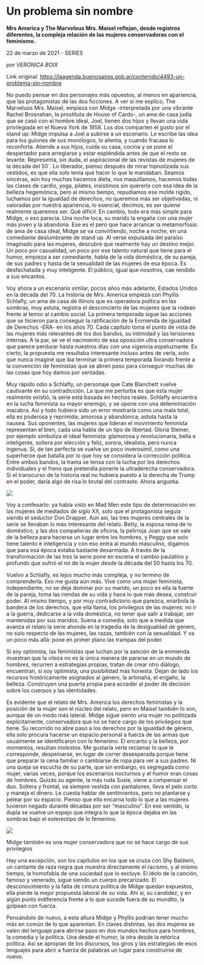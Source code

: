 # Un problema sin nombre

**Mrs America y The Marvelous Mrs. Maisel reflejan, desde registros diferentes, la compleja relación de las mujeres conservadoras con el feminismo.**

22 de marzo de 2021 - SERIES

_por VERÓNICA BOIX_

Link original: https://laagenda.buenosaires.gob.ar/contenido/4493-un-problema-sin-nombre



No puedo pensar en dos personajes más opuestos, al menos en apariencia, que las protagonistas de las dos ficciones. A ver si me explico, The Marveluos Mrs. Maisel, empieza con Midge -interpretada por una vibrante Rachel Brosnahan, la prostituta de House of Cards-, un ama de casa judía que se casó con el hombre ideal, Joel, tienen dos hijos y llevan una vida privilegiada en el Nueva York de 1958. Los dos comparten el gusto por el stand up: Midge impulsa a Joel a subirse a un escenario. Le escribe las idea para los guiones de sus monólogos, lo alienta, y cuando fracasa lo reconforta. Atiende a sus hijos, cuida su casa, cocina y se pone el despertador para arreglarse y estar espléndida antes de que el resto se levante. Representa, sin duda, el aspiracional de las revistas de mujeres de la década del 50´. Lo liberador, pienso después de mirar hipnotizada sus vestidos, es que ella solo tenia que hacer lo que le mandaban. Seamos sinceras, aún hoy muchas hacemos dieta, nos maquillamos, hacemos todas las clases de cardio, yoga, pilates, insistimos sin quererlo con esa idea de la belleza hegemónica, pero al mismo tiempo, repudiamos ese molde rígido, luchamos por la igualdad de derechos, no queremos más ser objetivadas, ni valoradas por nuestra apariencia, lo esencial, decimos, es ser quiene realmente queremos ser. Qué difícil. En cambio, todo era más simple para Midge, o eso parecía. Una noche loca, su marido la engaña con una mujer más joven y la abandona. Ese es el pero que hace arrancar la metamorfosis: de ama de casa ideal, Midge se va convirtiendo, noche a noche, en una comediante deslumbrante de stand up. Al verse expulsada del paraíso imaginado para las mujeres, descubre que realmente hay un destino mejor. Un poco por casualidad, un poco por ese talento natural que tiene para el humor, empieza a ser comediante, habla de la vida doméstica, de su pareja, de sus padres y hasta de la sexualidad de las mujeres de esa época. Es desfachatada y muy inteligente. El público, igual que nosotros, cae rendido a sus encantos.




Voy ahora a un escenario similar, pocos años más adelante, Estados Unidos en la década del 70. La historia de Mrs. America empieza con Phyllis Schlafly, un ama de casa de Illinois que es operadora política en las sombras, muy astuta, registra el desconcierto de las mujeres que la rodean frente al temor al cambio social. La primera temporada sigue las acciones que se hicieron para conseguir la ratificación de la Enmienda de Igualdad de Derechos -ERA- en los años 70. Cada capítulo toma el punto de vista de las mujeres más relevantes de los dos bandos, su intimidad y las tensiones internas. A la par, se ve el nacimiento de esa oposición ultra conservadora que parece perdurar hasta nuestros días con una vigencia espeluznante. Es cierto, la propuesta me resultaba interesante incluso antes de verla, solo que nunca imaginé que iba terminar la primera temporada llorando frente a la convención de feministas que se abren paso para conseguir muchas de las cosas que hoy damos por sentadas.




Muy rápido odio a Schlafly, un personaje que Cate Blanchett vuelve cautivante en su contradicción. La que me perturba es que esta mujer realmente existió, la serie está basada en hechos reales. Schlafly encuentra en la lucha feminista su mayor enemigo, y se opone con una determinación macabra. Así y todo hubiera sido un error mostrarla como una mala total, ella es poderosa y reprimida; amorosa y abandónica; astuta hasta la nausea. Sus oponentes, las mujeres que lideran el movimiento feminista representan el bien, cada una habla de un tipo de libertad. Gloria Steiner, por ejemplo simboliza el ideal feminista: glamorosa y revolucionaria, bella e inteligente, soltera por elección y feliz, sorora, idealista, pero nunca ingenua. Sí, de tan perfecta se vuelve un poco inverosímil, como una superhéroe que batalla por lo que hoy se considera la corrección política. Entre ambos bandos, la trama se tensa con la lucha por los derechos individuales y el freno que pretendía ponerle la ultraderecha conservadora. Si el transcurso de la historia real no hubiera puesto a la derecha de Trump en el poder, daría algo de risa lo brutal del contraste. Ahora angustia.




[![](https://img.youtube.com/vi/IFDrs1iuGmQ/0.jpg)](https://www.youtube.com/watch?v=IFDrs1iuGmQ)




Voy a confesarlo: ya había visto en Mad Men este tipo de determinación en las mujeres de mediados de siglo XX, solo que el protagonista seguía siendo el seductor Don Drapper. Aún así, las tres mujeres centrales de la serie se llevaban lo más interesante del relato. Betty, la esposa reina de lo doméstico, y las dos compañeras de oficina, la pelirroja Joan que se vale de la belleza para hacerse un lugar entre los hombres, y Peggy que solo tiene talento e inteligencia y con eso entra al mundo masculino, digamos que para esa época estaba bastante desarmada. A través de la transformación de las tres la serie pone en escena el cambio paulatino y profundo que sufrió el rol de la mujer desde la década del 50 hasta los 70.




Vuelvo a Schlafly, es lejos mucho más compleja, y no termino de comprenderla. Eso me gusta aún más. Vive como una mujer feminista, independiente, no se deja dominar por su marido, un poco es ella la fuerte de la pareja, toma las riendas de su vida y hace lo que más desea, construir poder. Al mismo tiempo, y por muy contradictorio que parezca, enarbola la bandera de los derechos, que ella llama, los privilegios de las mujeres: no ir a la guerra, dedicarse a la vida doméstica, no tener que salir a trabajar, ser mantenidas por sus maridos. Suena a comedia, solo que a medida que avanza el relato la serie ahonda en la tragedia de la desigualdad de género, no solo respecto de las mujeres, las razas, también con la sexualidad. Y va un poco más allá: pone en primer plano las trampas del poder.




Si soy optimista, las feministas que luchan por la sanción de la enmienda muestran que la vileza no es la única manera de pararse en un mundo de hombres, recurren a estrategias propias, tratan de crear otro diálogo, encuentran, si soy optimista, una posibilidad más honesta. Dejan de lado los recursos históricamente asignados al género, la artimaña, el engaño, la belleza. Construyen una puerta propia para acceder al poder de decisión sobre los cuerpos y las identidades.




Es evidente que el relato de Mrs. America los derechos feministas y la posición de la mujer son el núcleo del relato, pero en Maisel también lo son, aunque de un modo más lateral. Midge sigue siento una mujer no politizada explícitamente, conservadora que no se hace cargo de los privilegios que tiene. Su recorrido no abre paso a los derechos por la igualdad de género, ella solo procura hacerse un espacio personal a fuerza de las armas que usualmente se identificaron con lo femenino. El encanto y la belleza, por momentos, resultan molestos. Me gustaría verla reclamar lo que le corresponde, despeinarse, en lugar de correr desesperada porque tiene que preparar la cena familiar o cambiarse de ropa para ver a sus padres. Ni una queja se escucha de su parte, que sin embargo, es segregada como mujer, varias veces, porque los escenarios nocturnos y el humor eran cosas de hombres. Quizás su agente, la más ruda Susie, viene a compensar el duo. Soltera y frontal, va siempre vestida con pantalones, lleva el pelo corto y maneja el dinero. Le cuesta hablar de sentimientos, pero no plantarse y pelear por su espacio. Pienso que ella encarna todo lo que a las mujeres tuvieron negado durante décadas por ser “masculino”. En ese sentido, la dupla se vuelve un espejo que integra lo que la época dejaba en las sombras bajo el estereotipo de lo femenino.




![](https://cdn.flowlikemusic.com/files/images/42574/67c709f4-07b6-4c3b-bc90-1ce96694abb4.jpeg)




Midge también es una mujer conservadora que no se hace cargo de sus privilegios




Hay una excepción, son los capítulos en los que se cruza con Shy Baldwin, un cantante de raza negra que muestra directamente el racismo, y al mismo tiempo, la homofobia de una sociedad que lo excluye. El ídolo de la canción, famoso y venerado, sigue siendo un cuerpo precarizado. El desconocimiento y la falta de cintura política de Midge quedan expuestos, ella pierde la mejor propuesta laboral de su vida. Ahí sí, su candidez, y en algún punto indiferencia frente a lo que sucede fuera de su mundito, la golpean con fuerza.




Pensándolo de nuevo, a esta altura Midge y Phyllis podrían tener mucho más en común de lo que aparentan. En claves distintas, las dos mujeres se valen del lenguaje para abrirse paso en dos mundos hechos para hombres, la comedia y la política. Una desde el humor, la otra desde la retórica política. Así se apropian de los discursos, los giros y las estrategias de esos lenguajes para abrir a fuerza de palabras un lugar para construirse de nuevo.




